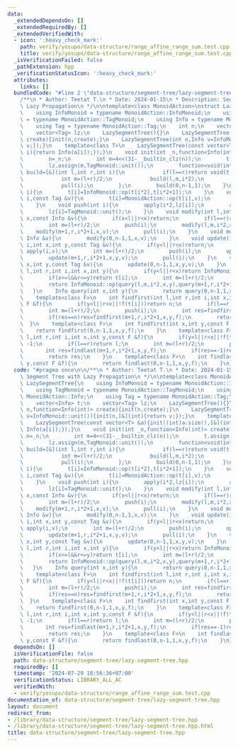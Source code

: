 ```yaml
---
data:
  _extendedDependsOn: []
  _extendedRequiredBy: []
  _extendedVerifiedWith:
  - icon: ':heavy_check_mark:'
    path: verify/yosupo/data-structure/range_affine_range_sum.test.cpp
    title: verify/yosupo/data-structure/range_affine_range_sum.test.cpp
  _isVerificationFailed: false
  _pathExtension: hpp
  _verificationStatusIcon: ':heavy_check_mark:'
  attributes:
    links: []
  bundledCode: "#line 2 \"data-structure/segment-tree/lazy-segment-tree.hpp\"\n\n\
    /**\n * Author: Teetat T.\n * Date: 2024-01-15\n * Description: Segment Tree with\
    \ Lazy Propagation\n */\n\ntemplate<class MonoidAction>\nstruct LazySegmentTree{\n\
    \    using InfoMonoid = typename MonoidAction::InfoMonoid;\n    using TagMonoid\
    \ = typename MonoidAction::TagMonoid;\n    using Info = typename MonoidAction::Info;\n\
    \    using Tag = typename MonoidAction::Tag;\n    int n;\n    vector<Info> t;\n\
    \    vector<Tag> lz;\n    LazySegmentTree(){}\n    LazySegmentTree(int n,function<Info(int)>\
    \ create){init(n,create);}\n    LazySegmentTree(int n,Info v=InfoMonoid::unit()){init(n,[&](int){return\
    \ v;});}\n    template<class T>\n    LazySegmentTree(const vector<T> &a){init((int)a.size(),[&](int\
    \ i){return Info(a[i]);});}\n    void init(int _n,function<Info(int)> create){\n\
    \        n=_n;\n        int m=4<<(31-__builtin_clz(n));\n        t.assign(m,InfoMonoid::unit());\n\
    \        lz.assign(m,TagMonoid::unit());\n        function<void(int,int,int)>\
    \ build=[&](int l,int r,int i){\n            if(l==r)return void(t[i]=create(l));\n\
    \            int m=(l+r)/2;\n            build(l,m,i*2);\n            build(m+1,r,i*2+1);\n\
    \            pull(i);\n        };\n        build(0,n-1,1);\n    }\n    void pull(int\
    \ i){\n        t[i]=InfoMonoid::op(t[i*2],t[i*2+1]);\n    }\n    void apply(int\
    \ i,const Tag &v){\n        t[i]=MonoidAction::op(t[i],v);\n        lz[i]=TagMonoid::op(lz[i],v);\n\
    \    }\n    void push(int i){\n        apply(i*2,lz[i]);\n        apply(i*2+1,lz[i]);\n\
    \        lz[i]=TagMonoid::unit();\n    }\n    void modify(int l,int r,int i,int\
    \ x,const Info &v){\n        if(x<l||r<x)return;\n        if(l==r)return void(t[i]=v);\n\
    \        int m=(l+r)/2;\n        push(i);\n        modify(l,m,i*2,x,v);\n    \
    \    modify(m+1,r,i*2+1,x,v);\n        pull(i);\n    }\n    void modify(int x,const\
    \ Info &v){\n        modify(0,n-1,1,x,v);\n    }\n    void update(int l,int r,int\
    \ i,int x,int y,const Tag &v){\n        if(y<l||r<x)return;\n        if(x<=l&&r<=y)return\
    \ apply(i,v);\n        int m=(l+r)/2;\n        push(i);\n        update(l,m,i*2,x,y,v);\n\
    \        update(m+1,r,i*2+1,x,y,v);\n        pull(i);\n    }\n    void update(int\
    \ x,int y,const Tag &v){\n        update(0,n-1,1,x,y,v);\n    }\n    Info query(int\
    \ l,int r,int i,int x,int y){\n        if(y<l||r<x)return InfoMonoid::unit();\n\
    \        if(x<=l&&r<=y)return t[i];\n        int m=(l+r)/2;\n        push(i);\n\
    \        return InfoMonoid::op(query(l,m,i*2,x,y),query(m+1,r,i*2+1,x,y));\n \
    \   }\n    Info query(int x,int y){\n        return query(0,n-1,1,x,y);\n    }\n\
    \    template<class F>\n    int findfirst(int l,int r,int i,int x,int y,const\
    \ F &f){\n        if(y<l||r<x||!f(t[i]))return n;\n        if(l==r)return l;\n\
    \        int m=(l+r)/2;\n        push(i);\n        int res=findfirst(l,m,i*2,x,y,f);\n\
    \        if(res==n)res=findfirst(m+1,r,i*2+1,x,y,f);\n        return res;\n  \
    \  }\n    template<class F>\n    int findfirst(int x,int y,const F &f){\n    \
    \    return findfirst(0,n-1,1,x,y,f);\n    }\n    template<class F>\n    int findlast(int\
    \ l,int r,int i,int x,int y,const F &f){\n        if(y<l||r<x||!f(t[i]))return\
    \ -1;\n        if(l==r)return l;\n        int m=(l+r)/2;\n        push(i);\n \
    \       int res=findlast(m+1,r,i*2+1,x,y,f);\n        if(res==-1)res=findlast(l,m,i*2,x,y,f);\n\
    \        return res;\n    }\n    template<class F>\n    int findlast(int x,int\
    \ y,const F &f){\n        return findlast(0,n-1,1,x,y,f);\n    }\n};\n\n"
  code: "#pragma once\n\n/**\n * Author: Teetat T.\n * Date: 2024-01-15\n * Description:\
    \ Segment Tree with Lazy Propagation\n */\n\ntemplate<class MonoidAction>\nstruct\
    \ LazySegmentTree{\n    using InfoMonoid = typename MonoidAction::InfoMonoid;\n\
    \    using TagMonoid = typename MonoidAction::TagMonoid;\n    using Info = typename\
    \ MonoidAction::Info;\n    using Tag = typename MonoidAction::Tag;\n    int n;\n\
    \    vector<Info> t;\n    vector<Tag> lz;\n    LazySegmentTree(){}\n    LazySegmentTree(int\
    \ n,function<Info(int)> create){init(n,create);}\n    LazySegmentTree(int n,Info\
    \ v=InfoMonoid::unit()){init(n,[&](int){return v;});}\n    template<class T>\n\
    \    LazySegmentTree(const vector<T> &a){init((int)a.size(),[&](int i){return\
    \ Info(a[i]);});}\n    void init(int _n,function<Info(int)> create){\n       \
    \ n=_n;\n        int m=4<<(31-__builtin_clz(n));\n        t.assign(m,InfoMonoid::unit());\n\
    \        lz.assign(m,TagMonoid::unit());\n        function<void(int,int,int)>\
    \ build=[&](int l,int r,int i){\n            if(l==r)return void(t[i]=create(l));\n\
    \            int m=(l+r)/2;\n            build(l,m,i*2);\n            build(m+1,r,i*2+1);\n\
    \            pull(i);\n        };\n        build(0,n-1,1);\n    }\n    void pull(int\
    \ i){\n        t[i]=InfoMonoid::op(t[i*2],t[i*2+1]);\n    }\n    void apply(int\
    \ i,const Tag &v){\n        t[i]=MonoidAction::op(t[i],v);\n        lz[i]=TagMonoid::op(lz[i],v);\n\
    \    }\n    void push(int i){\n        apply(i*2,lz[i]);\n        apply(i*2+1,lz[i]);\n\
    \        lz[i]=TagMonoid::unit();\n    }\n    void modify(int l,int r,int i,int\
    \ x,const Info &v){\n        if(x<l||r<x)return;\n        if(l==r)return void(t[i]=v);\n\
    \        int m=(l+r)/2;\n        push(i);\n        modify(l,m,i*2,x,v);\n    \
    \    modify(m+1,r,i*2+1,x,v);\n        pull(i);\n    }\n    void modify(int x,const\
    \ Info &v){\n        modify(0,n-1,1,x,v);\n    }\n    void update(int l,int r,int\
    \ i,int x,int y,const Tag &v){\n        if(y<l||r<x)return;\n        if(x<=l&&r<=y)return\
    \ apply(i,v);\n        int m=(l+r)/2;\n        push(i);\n        update(l,m,i*2,x,y,v);\n\
    \        update(m+1,r,i*2+1,x,y,v);\n        pull(i);\n    }\n    void update(int\
    \ x,int y,const Tag &v){\n        update(0,n-1,1,x,y,v);\n    }\n    Info query(int\
    \ l,int r,int i,int x,int y){\n        if(y<l||r<x)return InfoMonoid::unit();\n\
    \        if(x<=l&&r<=y)return t[i];\n        int m=(l+r)/2;\n        push(i);\n\
    \        return InfoMonoid::op(query(l,m,i*2,x,y),query(m+1,r,i*2+1,x,y));\n \
    \   }\n    Info query(int x,int y){\n        return query(0,n-1,1,x,y);\n    }\n\
    \    template<class F>\n    int findfirst(int l,int r,int i,int x,int y,const\
    \ F &f){\n        if(y<l||r<x||!f(t[i]))return n;\n        if(l==r)return l;\n\
    \        int m=(l+r)/2;\n        push(i);\n        int res=findfirst(l,m,i*2,x,y,f);\n\
    \        if(res==n)res=findfirst(m+1,r,i*2+1,x,y,f);\n        return res;\n  \
    \  }\n    template<class F>\n    int findfirst(int x,int y,const F &f){\n    \
    \    return findfirst(0,n-1,1,x,y,f);\n    }\n    template<class F>\n    int findlast(int\
    \ l,int r,int i,int x,int y,const F &f){\n        if(y<l||r<x||!f(t[i]))return\
    \ -1;\n        if(l==r)return l;\n        int m=(l+r)/2;\n        push(i);\n \
    \       int res=findlast(m+1,r,i*2+1,x,y,f);\n        if(res==-1)res=findlast(l,m,i*2,x,y,f);\n\
    \        return res;\n    }\n    template<class F>\n    int findlast(int x,int\
    \ y,const F &f){\n        return findlast(0,n-1,1,x,y,f);\n    }\n};\n\n"
  dependsOn: []
  isVerificationFile: false
  path: data-structure/segment-tree/lazy-segment-tree.hpp
  requiredBy: []
  timestamp: '2024-07-29 18:56:36+07:00'
  verificationStatus: LIBRARY_ALL_AC
  verifiedWith:
  - verify/yosupo/data-structure/range_affine_range_sum.test.cpp
documentation_of: data-structure/segment-tree/lazy-segment-tree.hpp
layout: document
redirect_from:
- /library/data-structure/segment-tree/lazy-segment-tree.hpp
- /library/data-structure/segment-tree/lazy-segment-tree.hpp.html
title: data-structure/segment-tree/lazy-segment-tree.hpp
---
```

